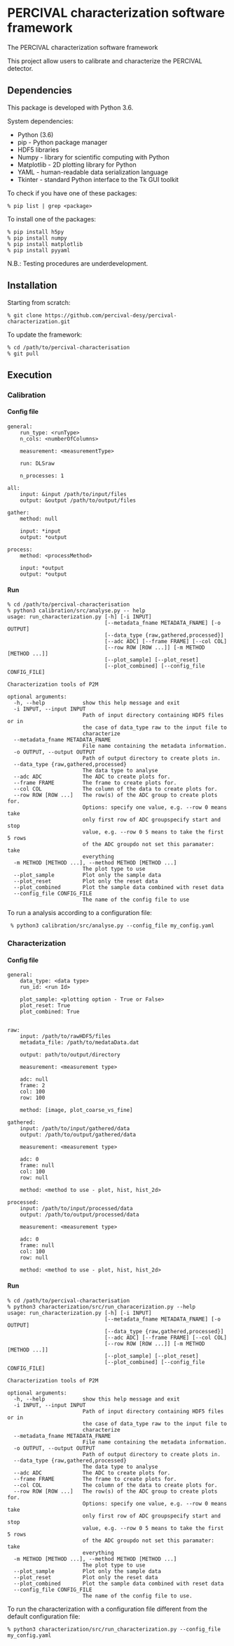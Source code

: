# PERCIVAL characterization software framework

The PERCIVAL characterization software framework

This project allow users to calibrate and characterize the PERCIVAL detector.

## Dependencies

This package is developed with Python 3.6.

System dependencies:
  * Python (3.6)
  * pip - Python package manager
  * HDF5 libraries
  * Numpy - library for scientific computing with Python   
  * Matplotlib - 2D plotting library for Python
  * YAML -  human-readable data serialization language
  * Tkinter - standard Python interface to the Tk GUI toolkit 

To check if you have one of these packages:
```
% pip list | grep <package>
```

To install one of the packages:
```
% pip install h5py
% pip install numpy
% pip install matplotlib
% pip install pyyaml
```

N.B.: Testing procedures are underdevelopment.  

## Installation

Starting from scratch:
```
% git clone https://github.com/percival-desy/percival-characterization.git
``` 

To update the framework:
```
% cd /path/to/percival-characterisation
% git pull
```

## Execution

### Calibration

#### Config file

```
general:
    run_type: <runType>
    n_cols: <numberOfColumns>
 
    measurement: <measurementType>
 
    run: DLSraw
 
    n_processes: 1
 
all:
    input: &input /path/to/input/files
    output: &output /path/to/output/files
 
gather:
    method: null
 
    input: *input
    output: *output
 
process:
    method: <processMethod>
 
    input: *output
    output: *output
```

#### Run

```
% cd /path/to/percival-characterisation
% python3 calibration/src/analyse.py -- help
usage: run_characterization.py [-h] [-i INPUT]
                               [--metadata_fname METADATA_FNAME] [-o OUTPUT]
                               [--data_type {raw,gathered,processed}]
                               [--adc ADC] [--frame FRAME] [--col COL]
                               [--row ROW [ROW ...]] [-m METHOD [METHOD ...]]
                               [--plot_sample] [--plot_reset]
                               [--plot_combined] [--config_file CONFIG_FILE]

Characterization tools of P2M

optional arguments:
  -h, --help            show this help message and exit
  -i INPUT, --input INPUT
                        Path of input directory containing HDF5 files or in
                        the case of data_type raw to the input file to
                        characterize
  --metadata_fname METADATA_FNAME
                        File name containing the metadata information.
  -o OUTPUT, --output OUTPUT
                        Path of output directory to create plots in.
  --data_type {raw,gathered,processed}
                        The data type to analyse
  --adc ADC             The ADC to create plots for.
  --frame FRAME         The frame to create plots for.
  --col COL             The column of the data to create plots for.
  --row ROW [ROW ...]   The row(s) of the ADC group to create plots for.
                        Options: specify one value, e.g. --row 0 means take
                        only first row of ADC groupspecify start and stop
                        value, e.g. --row 0 5 means to take the first 5 rows
                        of the ADC groupdo not set this paramater: take
                        everything
  -m METHOD [METHOD ...], --method METHOD [METHOD ...]
                        The plot type to use
  --plot_sample         Plot only the sample data
  --plot_reset          Plot only the reset data
  --plot_combined       Plot the sample data combined with reset data
  --config_file CONFIG_FILE
                        The name of the config file to use
```

To run a analysis according to a configuration file:

```
 % python3 calibration/src/analyse.py --config_file my_config.yaml
```


### Characterization

#### Config file

```
general:
    data_type: <data type>
    run_id: <run Id>
 
    plot_sample: <plotting option - True or False>
    plot_reset: True
    plot_combined: True
 
 
raw:
    input: /path/to/rawHDF5/files
    metadata_file: /path/to/medataData.dat
 
    output: path/to/output/directory
     
    measurement: <measurement type>
 
    adc: null
    frame: 2
    col: 100
    row: 100
 
    method: [image, plot_coarse_vs_fine]
 
gathered:
    input: /path/to/input/gathered/data
    output: /path/to/output/gathered/data
 
    measurement: <measurement type>
 
    adc: 0
    frame: null
    col: 100
    row: null
 
    method: <method to use - plot, hist, hist_2d>
 
processed:
    input: /path/to/input/processed/data
    output: /path/to/output/processed/data
 
    measurement: <measurement type>
 
    adc: 0
    frame: null
    col: 100
    row: null
 
    method: <method to use - plot, hist, hist_2d>
```

#### Run

```
% cd /path/to/percival-characterisation
% python3 characterization/src/run_characerization.py --help
usage: run_characterization.py [-h] [-i INPUT]
                               [--metadata_fname METADATA_FNAME] [-o OUTPUT]
                               [--data_type {raw,gathered,processed}]
                               [--adc ADC] [--frame FRAME] [--col COL]
                               [--row ROW [ROW ...]] [-m METHOD [METHOD ...]]
                               [--plot_sample] [--plot_reset]
                               [--plot_combined] [--config_file CONFIG_FILE]

Characterization tools of P2M

optional arguments:
  -h, --help            show this help message and exit
  -i INPUT, --input INPUT
                        Path of input directory containing HDF5 files or in
                        the case of data_type raw to the input file to
                        characterize
  --metadata_fname METADATA_FNAME
                        File name containing the metadata information.
  -o OUTPUT, --output OUTPUT
                        Path of output directory to create plots in.
  --data_type {raw,gathered,processed}
                        The data type to analyse
  --adc ADC             The ADC to create plots for.
  --frame FRAME         The frame to create plots for.
  --col COL             The column of the data to create plots for.
  --row ROW [ROW ...]   The row(s) of the ADC group to create plots for.
                        Options: specify one value, e.g. --row 0 means take
                        only first row of ADC groupspecify start and stop
                        value, e.g. --row 0 5 means to take the first 5 rows
                        of the ADC groupdo not set this paramater: take
                        everything
  -m METHOD [METHOD ...], --method METHOD [METHOD ...]
                        The plot type to use
  --plot_sample         Plot only the sample data
  --plot_reset          Plot only the reset data
  --plot_combined       Plot the sample data combined with reset data
  --config_file CONFIG_FILE
                        The name of the config file to use.
```

To run the characterization with a configuration file different from the default configuration file: 

```
% python3 characterization/src/run_characterization.py --config_file my_config.yaml
```

